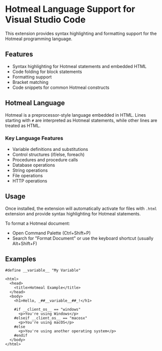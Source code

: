 # Hotmeal Language Support for Visual Studio Code

This extension provides syntax highlighting and formatting support for the Hotmeal programming language.

## Features

- Syntax highlighting for Hotmeal statements and embedded HTML
- Code folding for block statements
- Formatting support
- Bracket matching
- Code snippets for common Hotmeal constructs

## Hotmeal Language

Hotmeal is a preprocessor-style language embedded in HTML. Lines starting with `#` are interpreted as Hotmeal statements, while other lines are treated as HTML.

### Key Language Features

- Variable definitions and substitutions
- Control structures (if/else, foreach)
- Procedures and procedure calls
- Database operations
- String operations
- File operations
- HTTP operations

## Usage

Once installed, the extension will automatically activate for files with `.html` extension and provide syntax highlighting for Hotmeal statements.

To format a Hotmeal document:
- Open Command Palette (Ctrl+Shift+P)
- Search for "Format Document" or use the keyboard shortcut (usually Alt+Shift+F)

## Examples

```hotmeal
#define __variable__ "My Variable"

<html>
  <head>
    <title>Hotmeal Example</title>
  </head>
  <body>
    <h1>Hello, _##__variable__##_!</h1>
    
    #if __client_os__ == "windows"
      <p>You're using Windows</p>
    #elseif __client_os__ == "macosx"
      <p>You're using macOS</p>
    #else
      <p>You're using another operating system</p>
    #endif
  </body>
</html>
